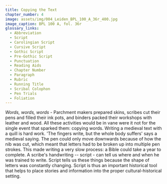```yaml
---
title: Copying the Text
chapter_number: 4
image: assets/img/004_Leiden_BPL_100_A_36r_400.jpg
image_caption: BPL 100 A, fol. 36r
glossary_links:
  - Abbreviation
  - Script
  - Carolingian Script
  - Cursive Script
  - Gothic Script
  - Pre-Gothic Script
  - Punctuation
  - Reading Aids
  - Chapter Number
  - Paragraph
  - Rubric
  - Running Title
  - Scribal Colophon
  - Pen Trials
  - Foliation
---
```


*Words, words, words* -
Parchment makers prepared skins, scribes cut their pens and filled their
ink pots, and binders packed their workshops with leather and wood. All
these activities would be in vane were it not for the single event that
sparked them: copying words. Writing a medieval text with a quill is
hard work. 'The fingers write, but the whole body suffers' says a
medieval saying. The pen could only move downwards because of how the
nib was cut, which meant that letters had to be broken up into multiple
pen strokes. This made writing a very slow process: a Bible could take a
year to complete. A scribe's handwriting -- script - can tell us where
and when he was trained to write. Script tells us these things because
the shape of letters was constantly changing. Script is thus an
important historical tool that helps to place stories and information
into the proper cultural-historical setting.
